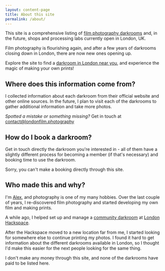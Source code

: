 ```yaml
---
layout: content-page
title: About this site
permalink: /about/
---
```


This site is a comprehensive listing of [film photography darkrooms](/) and,
in the future, shops and processing labs currently open in London, UK.

Film photography is flourishing again, and after a few years of darkrooms
closing down in London, there are now new ones opening up.

Explore the site to find a [darkroom in London near you](/), and experience the magic
of making your own prints!

## Where does this information come from?

I collected information about each darkroom from their official website and
other online sources. In the future, I plan to visit each of the darkrooms to
gather additional information and take more photos.

*Spotted a mistake or something missing?* Get in touch at
[contact@londonfilm.photography](mailto:contact@londonfilm.photography)

## How do I book a darkroom?

Get in touch directly the darkroom you're interested in - all of them have a
slightly different process for becoming a member (if that's necessary) and
booking time to use the darkroom.

Sorry, you can't make a booking directly through this site.

## Who made this and why?

I'm [Alex](https://www.instagram.com/futureshape/), and photography is one of my many
hobbies. Over the last couple of years, I re-discovered film photography and
started developing my own film and making prints.

A while ago, I helped set up and manage a [community darkroom](https://wiki.london.hackspace.org.uk/view/Group:Darkroom) at
[London Hackspace](https://london.hackspace.org.uk/).

After the Hackspace moved to a new location far from me, I started looking for
somewhere else to continue printing my photos. I found it hard to get
information about the different darkrooms available in London, so I thought I'd
make this easier for the next people looking for the same thing.

I don't make any money through this site, and none of the darkrooms have paid
to be listed here.

